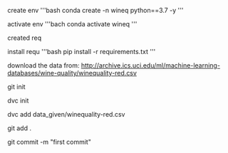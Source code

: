 create env
'''bash
conda create -n wineq python==3.7 -y
'''

activate env
'''bach
conda activate wineq
'''

created req

install requ
'''bash
pip install -r requirements.txt
'''

download the data from:
http://archive.ics.uci.edu/ml/machine-learning-databases/wine-quality/winequality-red.csv

git init

dvc init

dvc add data_given/winequality-red.csv

git add .

git commit -m "first commit"


